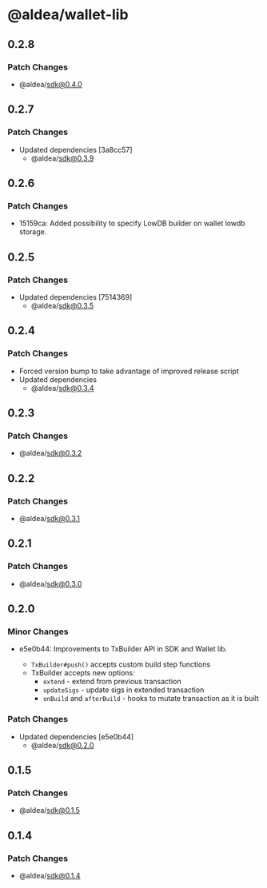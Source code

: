 # @aldea/wallet-lib

## 0.2.8

### Patch Changes

- @aldea/sdk@0.4.0

## 0.2.7

### Patch Changes

- Updated dependencies [3a8cc57]
  - @aldea/sdk@0.3.9

## 0.2.6

### Patch Changes

- 15159ca: Added possibility to specify LowDB builder on wallet lowdb storage.

## 0.2.5

### Patch Changes

- Updated dependencies [7514369]
  - @aldea/sdk@0.3.5

## 0.2.4

### Patch Changes

- Forced version bump to take advantage of improved release script
- Updated dependencies
  - @aldea/sdk@0.3.4

## 0.2.3

### Patch Changes

- @aldea/sdk@0.3.2

## 0.2.2

### Patch Changes

- @aldea/sdk@0.3.1

## 0.2.1

### Patch Changes

- @aldea/sdk@0.3.0

## 0.2.0

### Minor Changes

- e5e0b44: Improvements to TxBuilder API in SDK and Wallet lib.

  - `TxBuilder#push()` accepts custom build step functions
  - TxBuilder accepts new options:
    - `extend` - extend from previous transaction
    - `updateSigs` - update sigs in extended transaction
    - `onBuild` and `afterBuild` - hooks to mutate transaction as it is built

### Patch Changes

- Updated dependencies [e5e0b44]
  - @aldea/sdk@0.2.0

## 0.1.5

### Patch Changes

- @aldea/sdk@0.1.5

## 0.1.4

### Patch Changes

- @aldea/sdk@0.1.4
